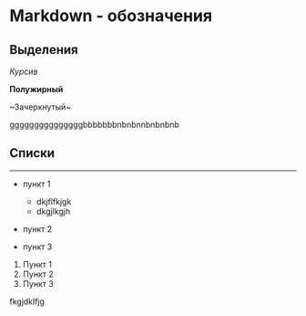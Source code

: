 # Markdown - обозначения

## Выделения

*Курсив*

**Полужирный**

~Зачеркнутый~  

gggggggggggggggbbbbbbbnbnbnnbnbnbnb

## Списки
--------------------------------------


* пункт 1
        
    * dkjflfkjgk
    * dkgjlkgjh


* пункт 2
* пункт 3

1. Пункт 1
2. Пункт 2
3. Пункт 3

fkgjdklfjg





